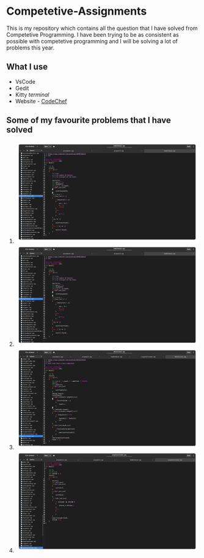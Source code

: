 # Competetive-Assignments

This is my repository which contains all the question that I have solved from Competetive Programming. 
I have been trying to be as consistent as possible with competetive programming and I will be solving a lot of problems this year.


## What I use 
- VsCode  
- Gedit 
- Kitty *terminal*
- Website - [CodeChef](https://www.codechef.com/users/tanay_bhomia)

## Some of my favourite problems that I have solved 

1. ![Matches](Images/bombthebase.png)
2. ![Bomb the Base](Images/bombthebase.png)
3. ![WA Test Cases](Images/watestcases.png)
4. ![Snapchat Streaks](Images/snapchatstreaks.png)
